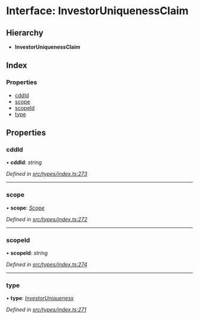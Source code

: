 # Interface: InvestorUniquenessClaim

## Hierarchy

* **InvestorUniquenessClaim**

## Index

### Properties

* [cddId](investoruniquenessclaim.md#cddid)
* [scope](investoruniquenessclaim.md#scope)
* [scopeId](investoruniquenessclaim.md#scopeid)
* [type](investoruniquenessclaim.md#type)

## Properties

###  cddId

• **cddId**: *string*

*Defined in [src/types/index.ts:273](https://github.com/PolymathNetwork/polymesh-sdk/blob/4f2fd432/src/types/index.ts#L273)*

___

###  scope

• **scope**: *[Scope](scope.md)*

*Defined in [src/types/index.ts:272](https://github.com/PolymathNetwork/polymesh-sdk/blob/4f2fd432/src/types/index.ts#L272)*

___

###  scopeId

• **scopeId**: *string*

*Defined in [src/types/index.ts:274](https://github.com/PolymathNetwork/polymesh-sdk/blob/4f2fd432/src/types/index.ts#L274)*

___

###  type

• **type**: *[InvestorUniqueness](../enums/claimtype.md#investoruniqueness)*

*Defined in [src/types/index.ts:271](https://github.com/PolymathNetwork/polymesh-sdk/blob/4f2fd432/src/types/index.ts#L271)*
